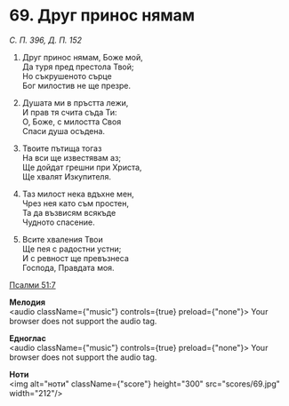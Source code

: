 # 69. Друг принос нямам

_С. П. 396, Д. П. 152_

1. Друг принос нямам, Боже мой,  
Да туря пред престола Твой;  
Но съкрушеното сърце  
Бог милостив не ще презре.  

2. Душата ми в пръстта лежи,  
И прав тя счита съда Ти:  
О, Боже, с милостта Своя  
Спаси душа осъдена.  

3. Твоите пътища тогаз  
На вси ще известявам аз;  
Ще дойдат грешни при Христа,  
Ще хвалят Изкупителя.  

4. Таз милост нека вдъхне мен,  
Чрез нея като съм простен,  
Та да възвисям всякъде  
Чудното спасение.  

5. Всите хваления Твои  
Ще пея с радостни устни;  
И с ревност ще превъзнеса  
Господа, Правдата моя.

[Псалми 51:7](http://biblia.bg/index.php?k=19&g=51&s=7)

**Мелодия**  
<audio className={"music"} controls={true} preload={"none"}>
    <source src="mp3/69.mp3" type="audio/mpeg"/>
    Your browser does not support the audio tag.
</audio>

**Едноглас**  
<audio className={"music"} controls={true} preload={"none"}>
    <source src="transp/69.mp3" type="audio/mpeg"/>
    Your browser does not support the audio tag.
</audio>

**Ноти**  
<img alt="ноти" className={"score"} height="300" src="scores/69.jpg" width="212"/>
